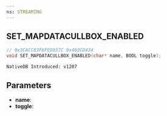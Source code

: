 ```yaml
---
ns: STREAMING
---
```

## SET_MAPDATACULLBOX_ENABLED

```c
// 0x3CACC83F6FED837C 0x403CD434
void SET_MAPDATACULLBOX_ENABLED(char* name, BOOL toggle);
```

```
NativeDB Introduced: v1207
```

## Parameters
* **name**:
* **toggle**:
